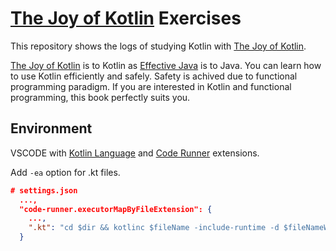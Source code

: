 # [The Joy of Kotlin](https://www.manning.com/books/the-joy-of-kotlin) Exercises

This repository shows the logs of studying Kotlin with [The Joy of Kotlin](https://www.manning.com/books/the-joy-of-kotlin).

[The Joy of Kotlin](https://www.manning.com/books/the-joy-of-kotlin) is to Kotlin as [Effective Java](https://www.oreilly.com/library/view/effective-java/9780134686097/) is to Java. You can learn how to use Kotlin efficiently and safely. Safety is achived due to functional programming paradigm. If you are interested in Kotlin and functional programming, this book perfectly suits you.

## Environment

VSCODE with [Kotlin Language](https://marketplace.visualstudio.com/items?itemName=mathiasfrohlich.Kotlin) and [Code Runner](https://marketplace.visualstudio.com/items?itemName=formulahendry.code-runner) extensions.

Add `-ea` option for .kt files.
```json
# settings.json
  ...,
  "code-runner.executorMapByFileExtension": {
    ...,
    ".kt": "cd $dir && kotlinc $fileName -include-runtime -d $fileNameWithoutExt.jar && java -jar -ea $fileNameWithoutExt.jar"
  }
```
